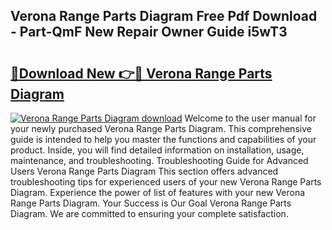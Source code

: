 ## Verona Range Parts Diagram Free Pdf Download - Part-QmF New Repair Owner Guide i5wT3

# <h2><a href="http://dft1os.blite.top/?on=Verona+Range+Parts+Diagram">🔗Download New 👉🔴 Verona Range Parts Diagram</a></h2>

[![Verona Range Parts Diagram download](https://i.imgur.com/lujVjoI.png)](http://dft1os.blite.top/?on=Verona+Range+Parts+Diagram)
Welcome to the user manual for your newly purchased Verona Range Parts Diagram. This comprehensive guide is intended to help you master the functions and capabilities of your product. Inside, you will find detailed information on installation, usage, maintenance, and troubleshooting. Troubleshooting Guide for Advanced Users Verona Range Parts Diagram This section offers advanced troubleshooting tips for experienced users of your new Verona Range Parts Diagram. Experience the power of list of features with your new Verona Range Parts Diagram. Your Success is Our Goal Verona Range Parts Diagram. We are committed to ensuring your complete satisfaction.
